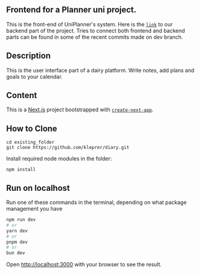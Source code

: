 ## Frontend for a Planner uni project.

This is the front-end of UniPlanner's system. Here is the [`link`](https://github.com/Sunrise443/BackendForSchedule) to our backend part of the project.
Tries to connect both frontend and backend parts can be found in some of the recent commits made on dev branch.

## Description

This is the user interface part of a dairy platform. Write notes, add plans and goals to your calendar.

## Content

This is a [Next.js](https://nextjs.org/) project bootstrapped with [`create-next-app`](https://github.com/vercel/next.js/tree/canary/packages/create-next-app).

## How to Clone

```
cd existing_folder
git clone https://github.com/kleprer/diary.git
```

Install required node modules in the folder:

```
npm install
```

## Run on localhost 

Run one of these commands in the terminal, depending on what package management you have

```bash
npm run dev
# or
yarn dev
# or
pnpm dev
# or
bun dev
```

Open [http://localhost:3000](http://localhost:3000) with your browser to see the result.
